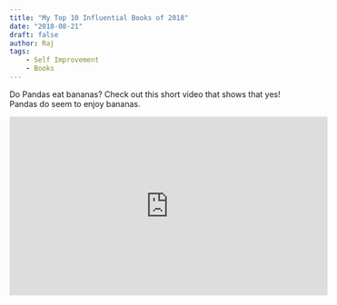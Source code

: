 ```yaml
---
title: "My Top 10 Influential Books of 2018"
date: "2018-08-21"
draft: false
author: Raj
tags: 
    - Self Improvement
    - Books
---
```


Do Pandas eat bananas? Check out this short video that shows that yes! Pandas do seem to enjoy bananas.

<iframe width="560" height="315" src="https://www.youtube.com/embed/4SZl1r2O_bY" frameborder="0" allowfullscreen></iframe>
